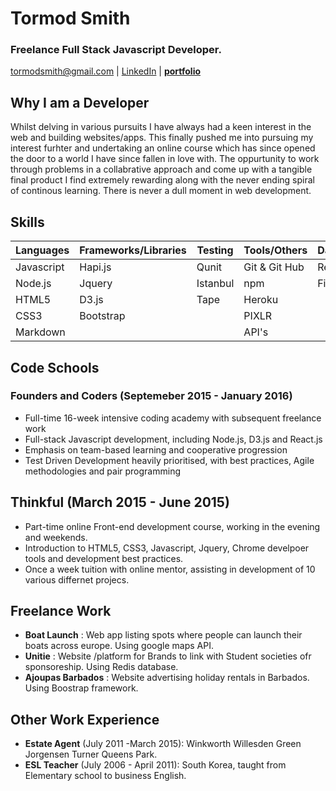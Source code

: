 # Tormod Smith

### Freelance Full Stack Javascript Developer. 

tormodsmith@gmail.com | [LinkedIn](https://www.linkedin.com/in/tormod-smith-b49bb614?trk=nav_responsive_tab_profile) |
[**portfolio**](http://tormod17.github.io/tormod-smith-portfolio/)

## Why I am a Developer

Whilst delving in various pursuits I have always had a keen interest in the web and building websites/apps. This finally pushed me into pursuing my interest furhter and undertaking an online course which has since opened the door to a world I have since fallen in love with. The oppurtunity to work through problems in a collabrative approach and come up with a tangible final product I find extremely rewarding along with the never ending spiral of continous learning. There is never a dull moment in web development.


## Skills

| Languages   | Frameworks/Libraries | Testing | Tools/Others  | Databases |
|-------------|----------------------|---------|---------------|-----------|
| Javascript  | Hapi.js              | Qunit   | Git & Git Hub | Redis     |
| Node.js     | Jquery               | Istanbul| npm           | Firebase  |
| HTML5       | D3.js                | Tape    | Heroku        |           |
| CSS3        | Bootstrap            |         | PIXLR         |           |
| Markdown    |                      |         | API's         |           |

## Code Schools 

### Founders and Coders (Septemeber 2015 - January 2016)

- Full-time 16-week intensive coding academy with subsequent freelance work
- Full-stack Javascript development, including Node.js, D3.js and React.js
- Emphasis on team-based learning and cooperative progression
- Test Driven Development heavily prioritised, with best practices, Agile methodologies and pair programming

## Thinkful (March 2015 - June 2015)

- Part-time online Front-end development course, working in the evening and weekends.
- Introduction to HTML5, CSS3,  Javascript, Jquery, Chrome develpoer tools and development best practices.  
- Once a week tuition with online mentor, assisting in development of 10 various differnet projecs. 

## Freelance Work  

- **Boat Launch** : Web app listing spots where people can launch their boats across europe. Using google maps API. 
- **Unitie** : Website /platform for Brands to link with Student societies ofr sponsoreship. Using Redis database. 
- **Ajoupas Barbados** : Website advertising holiday rentals in Barbados. Using Boostrap framework.

## Other Work Experience

- **Estate Agent** (July 2011 -March 2015): Winkworth Willesden Green Jorgensen Turner Queens Park. 
- **ESL Teacher** (July 2006 - April 2011): South Korea, taught from Elementary school to business English. 



